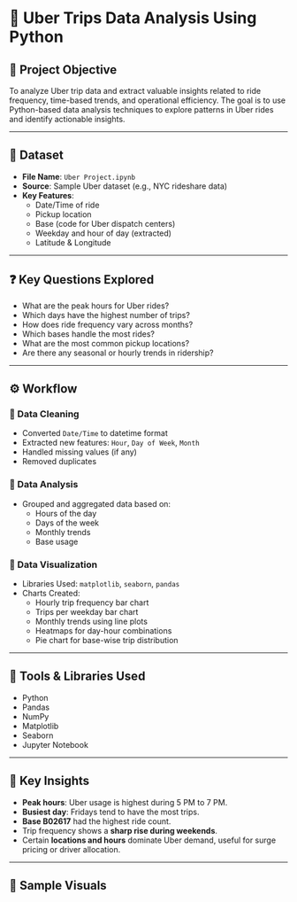 # 🚕 Uber Trips Data Analysis Using Python

## 📌 Project Objective

To analyze Uber trip data and extract valuable insights related to ride frequency, time-based trends, and operational efficiency. The goal is to use Python-based data analysis techniques to explore patterns in Uber rides and identify actionable insights.

---

## 📁 Dataset

- **File Name**: `Uber Project.ipynb`
- **Source**: Sample Uber dataset (e.g., NYC rideshare data)
- **Key Features**:
  - Date/Time of ride
  - Pickup location
  - Base (code for Uber dispatch centers)
  - Weekday and hour of day (extracted)
  - Latitude & Longitude

---

## ❓ Key Questions Explored

- What are the peak hours for Uber rides?
- Which days have the highest number of trips?
- How does ride frequency vary across months?
- Which bases handle the most rides?
- What are the most common pickup locations?
- Are there any seasonal or hourly trends in ridership?

---

## ⚙️ Workflow

### 🔹 Data Cleaning

- Converted `Date/Time` to datetime format
- Extracted new features: `Hour`, `Day of Week`, `Month`
- Handled missing values (if any)
- Removed duplicates

### 🔹 Data Analysis

- Grouped and aggregated data based on:
  - Hours of the day
  - Days of the week
  - Monthly trends
  - Base usage

### 🔹 Data Visualization

- Libraries Used: `matplotlib`, `seaborn`, `pandas`
- Charts Created:
  - Hourly trip frequency bar chart
  - Trips per weekday bar chart
  - Monthly trends using line plots
  - Heatmaps for day-hour combinations
  - Pie chart for base-wise trip distribution

---

## 🧰 Tools & Libraries Used

- Python
- Pandas
- NumPy
- Matplotlib
- Seaborn
- Jupyter Notebook

---

## 📌 Key Insights

- **Peak hours**: Uber usage is highest during 5 PM to 7 PM.
- **Busiest day**: Fridays tend to have the most trips.
- **Base B02617** had the highest ride count.
- Trip frequency shows a **sharp rise during weekends**.
- Certain **locations and hours** dominate Uber demand, useful for surge pricing or driver allocation.

---

## 📸 Sample Visuals



